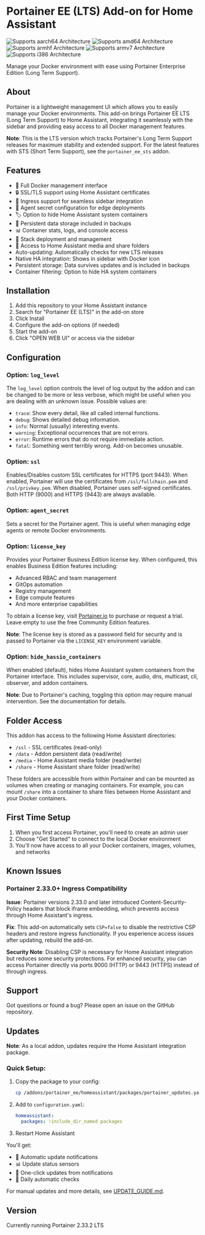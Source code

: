 # Portainer EE (LTS) Add-on for Home Assistant

![Supports aarch64 Architecture][aarch64-shield]
![Supports amd64 Architecture][amd64-shield]
![Supports armhf Architecture][armhf-shield]
![Supports armv7 Architecture][armv7-shield]
![Supports i386 Architecture][i386-shield]

Manage your Docker environment with ease using Portainer Enterprise Edition (Long Term Support).

## About

Portainer is a lightweight management UI which allows you to easily manage your Docker environments. This add-on brings Portainer EE LTS (Long Term Support) to Home Assistant, integrating it seamlessly with the sidebar and providing easy access to all Docker management features.

**Note**: This is the LTS version which tracks Portainer's Long Term Support releases for maximum stability and extended support. For the latest features with STS (Short Term Support), see the `portainer_ee_sts` addon.

## Features

- 🐳 Full Docker management interface
- 🔒 SSL/TLS support using Home Assistant certificates
- 🎯 Ingress support for seamless sidebar integration
- 🔐 Agent secret configuration for edge deployments
- 🏷️ Option to hide Home Assistant system containers
- 💾 Persistent data storage included in backups
- 📊 Container stats, logs, and console access
- 🚀 Stack deployment and management
- 📁 Access to Home Assistant media and share folders
- Auto-updating: Automatically checks for new LTS releases
- Native HA integration: Shows in sidebar with Docker icon
- Persistent storage: Data survives updates and is included in backups
- Container filtering: Option to hide HA system containers

## Installation

1. Add this repository to your Home Assistant instance
2. Search for "Portainer EE (LTS)" in the add-on store
3. Click Install
4. Configure the add-on options (if needed)
5. Start the add-on
6. Click "OPEN WEB UI" or access via the sidebar

## Configuration

### Option: `log_level`

The `log_level` option controls the level of log output by the addon and can
be changed to be more or less verbose, which might be useful when you are
dealing with an unknown issue. Possible values are:

- `trace`: Show every detail, like all called internal functions.
- `debug`: Shows detailed debug information.
- `info`: Normal (usually) interesting events.
- `warning`: Exceptional occurrences that are not errors.
- `error`: Runtime errors that do not require immediate action.
- `fatal`: Something went terribly wrong. Add-on becomes unusable.

### Option: `ssl`

Enables/Disables custom SSL certificates for HTTPS (port 9443). When enabled, 
Portainer will use the certificates from `/ssl/fullchain.pem` and `/ssl/privkey.pem`.
When disabled, Portainer uses self-signed certificates. Both HTTP (9000) and HTTPS 
(9443) are always available.

### Option: `agent_secret`

Sets a secret for the Portainer agent. This is useful when managing edge agents
or remote Docker environments.

### Option: `license_key`

Provides your Portainer Business Edition license key. When configured, this enables
Business Edition features including:
- Advanced RBAC and team management
- GitOps automation
- Registry management
- Edge compute features
- And more enterprise capabilities

To obtain a license key, visit [Portainer.io](https://www.portainer.io/pricing) to
purchase or request a trial. Leave empty to use the free Community Edition features.

**Note**: The license key is stored as a password field for security and is passed
to Portainer via the `LICENSE_KEY` environment variable.

### Option: `hide_hassio_containers`

When enabled (default), hides Home Assistant system containers from the Portainer 
interface. This includes supervisor, core, audio, dns, multicast, cli, observer, 
and addon containers.

**Note**: Due to Portainer's caching, toggling this option may require manual
intervention. See the documentation for details.

## Folder Access

This addon has access to the following Home Assistant directories:

- `/ssl` - SSL certificates (read-only)
- `/data` - Addon persistent data (read/write)
- `/media` - Home Assistant media folder (read/write)
- `/share` - Home Assistant share folder (read/write)

These folders are accessible from within Portainer and can be mounted as volumes when creating or managing containers. For example, you can mount `/share` into a container to share files between Home Assistant and your Docker containers.

## First Time Setup

1. When you first access Portainer, you'll need to create an admin user
2. Choose "Get Started" to connect to the local Docker environment
3. You'll now have access to all your Docker containers, images, volumes, and networks

## Known Issues

### Portainer 2.33.0+ Ingress Compatibility

**Issue**: Portainer versions 2.33.0 and later introduced Content-Security-Policy headers that block iframe embedding, which prevents access through Home Assistant's ingress.

**Fix**: This add-on automatically sets `CSP=false` to disable the restrictive CSP headers and restore ingress functionality. If you experience access issues after updating, rebuild the add-on.

**Security Note**: Disabling CSP is necessary for Home Assistant integration but reduces some security protections. For enhanced security, you can access Portainer directly via ports 9000 (HTTP) or 9443 (HTTPS) instead of through ingress.

## Support

Got questions or found a bug? Please open an issue on the GitHub repository.

[aarch64-shield]: https://img.shields.io/badge/aarch64-yes-green.svg
[amd64-shield]: https://img.shields.io/badge/amd64-yes-green.svg
[armhf-shield]: https://img.shields.io/badge/armhf-yes-green.svg
[armv7-shield]: https://img.shields.io/badge/armv7-yes-green.svg
[i386-shield]: https://img.shields.io/badge/i386-yes-green.svg

## Updates

**Note**: As a local addon, updates require the Home Assistant integration package.

### Quick Setup:
1. Copy the package to your config:
   ```bash
   cp /addons/portainer_ee/homeassistant/packages/portainer_updates.yaml /config/packages/
   ```

2. Add to `configuration.yaml`:
   ```yaml
   homeassistant:
     packages: !include_dir_named packages
   ```

3. Restart Home Assistant

You'll get:
- 🔔 Automatic update notifications
- 📊 Update status sensors
- 🚀 One-click updates from notifications
- 📅 Daily automatic checks

For manual updates and more details, see [UPDATE_GUIDE.md](UPDATE_GUIDE.md).

## Version

Currently running Portainer 2.33.2 LTS

